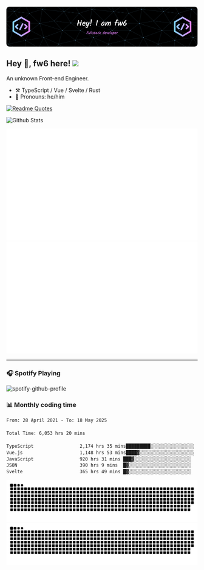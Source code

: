 ![Header](github-header-image.png)

## Hey 👋, fw6 here! <img src="https://github.githubassets.com/images/mona-whisper.gif" height="24" />


An unknown Front-end Engineer.

-   :hammer_and_pick: TypeScript / Vue / Svelte / Rust
-   :man: Pronouns: he/him


[![Readme Quotes](https://quotes-github-readme.vercel.app/api?type=horizontal&theme=algolia)](https://github.com/piyushsuthar/github-readme-quotes)



![Github Stats](https://github-readme-stats.vercel.app/api?username=fw6&bg_color=30,e96443,904e95&title_color=fff&text_color=fff)

![](https://raw.githubusercontent.com/fw6/github-stats-transparent/output/generated/overview.svg)
![](https://raw.githubusercontent.com/fw6/github-stats-transparent/output/generated/languages.svg)


---

### 🎧 Spotify Playing

<!-- ![spotify-github-profile](/img/default.svg) -->

![spotify-github-profile](https://spotify-github-profile.vercel.app/api/view.svg?uid=r6wn4hdvypv0lkzyrj0e0pjct&cover_image=true&theme=default&show_offline=true&background_color=9a10ad&interchange=true&bar_color_cover=true)



### :bar_chart: Monthly coding time 

<!--START_SECTION:waka-->

```txt
From: 28 April 2021 - To: 18 May 2025

Total Time: 6,053 hrs 20 mins

TypeScript                 2,174 hrs 35 mins█████████░░░░░░░░░░░░░░░░   35.92 %
Vue.js                     1,148 hrs 53 mins████▓░░░░░░░░░░░░░░░░░░░░   18.98 %
JavaScript                 920 hrs 31 mins ███▓░░░░░░░░░░░░░░░░░░░░░   15.21 %
JSON                       390 hrs 9 mins  █▓░░░░░░░░░░░░░░░░░░░░░░░   06.45 %
Svelte                     365 hrs 49 mins █▓░░░░░░░░░░░░░░░░░░░░░░░   06.04 %
```

<!--END_SECTION:waka-->




![github contribution grid snake animation](https://raw.githubusercontent.com/platane/platane/output/github-contribution-grid-snake-dark.svg#gh-dark-mode-only)![github contribution grid snake animation](https://raw.githubusercontent.com/platane/platane/output/github-contribution-grid-snake.svg#gh-light-mode-only)
